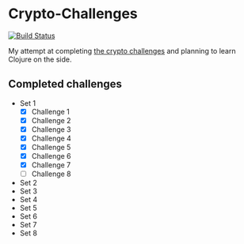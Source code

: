# Crypto-Challenges

[![Build Status](https://travis-ci.org/milapsheth/Crypto-Challenges.svg?branch=master)](https://travis-ci.org/milapsheth/Crypto-Challenges)

My attempt at completing [the crypto challenges](http://cryptopals.com/) and planning to learn Clojure on the side.

## Completed challenges

* Set 1
   - [x] Challenge 1
   - [x] Challenge 2
   - [x] Challenge 3
   - [x] Challenge 4
   - [x] Challenge 5
   - [x] Challenge 6
   - [x] Challenge 7
   - [ ] Challenge 8
* Set 2
* Set 3
* Set 4
* Set 5
* Set 6
* Set 7
* Set 8
